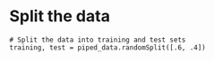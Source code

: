 # Split the data

```
# Split the data into training and test sets
training, test = piped_data.randomSplit([.6, .4])
```